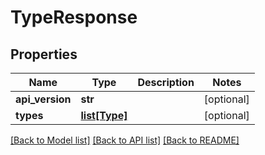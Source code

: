 # TypeResponse

## Properties
Name | Type | Description | Notes
------------ | ------------- | ------------- | -------------
**api_version** | **str** |  | [optional] 
**types** | [**list[Type]**](Type.md) |  | [optional] 

[[Back to Model list]](../README.md#documentation-for-models) [[Back to API list]](../README.md#documentation-for-api-endpoints) [[Back to README]](../README.md)

